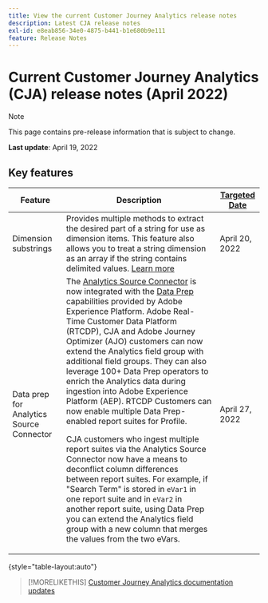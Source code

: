 ```yaml
---
title: View the current Customer Journey Analytics release notes
description: Latest CJA release notes
exl-id: e8eab856-34e0-4875-b441-b1e680b9e111
feature: Release Notes
---
```

# Current Customer Journey Analytics (CJA) release notes (April 2022)

>[!NOTE]
>
>This page contains pre-release information that is subject to change.

**Last update**: April 19, 2022

## Key features

| Feature | Description | [Targeted Date](/help/release-notes/releases.md) |
| ----------- | ---------- | ----- |
| Dimension substrings | Provides multiple methods to extract the desired part of a string for use as dimension items. This feature also allows you to treat a string dimension as an array if the string contains delimited values. [Learn more](../data-views/component-settings/substring.md) | April 20, 2022 |
| Data prep for Analytics Source Connector | The [Analytics Source Connector](https://experienceleague.adobe.com/docs/experience-platform/sources/ui-tutorials/create/adobe-applications/analytics.html) is now integrated with the [Data Prep](https://experienceleague.adobe.com/docs/experience-platform/data-prep/home.html) capabilities provided by Adobe Experience Platform. Adobe Real-Time Customer Data Platform (RTCDP), CJA and Adobe Journey Optimizer (AJO) customers can now extend the Analytics field group with additional field groups. They can also leverage 100+ Data Prep operators to enrich the Analytics data during ingestion into Adobe Experience Platform (AEP). RTCDP Customers can now enable multiple Data Prep-enabled report suites for Profile.<p>CJA customers who ingest multiple report suites via the Analytics Source Connector now have a means to deconflict column differences between report suites. For example, if "Search Term" is stored in `eVar1` in one report suite and in `eVar2` in another report suite, using Data Prep you can extend the Analytics field group with a new column that merges the values from the two eVars. | April 27, 2022 |

{style="table-layout:auto"}

>[!MORELIKETHIS]
>[Customer Journey Analytics documentation updates](/help/release-notes/doc-changes.md)
